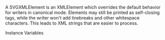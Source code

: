 A SVGXMLElement is an XMLElement which overrides the default behavior for writers in canonical mode. Elements may still be printed as self-closing tags, while the writer won't add linebreaks and other whitespace characters. This leads to XML strings that are easier to process.

Instance Variables
